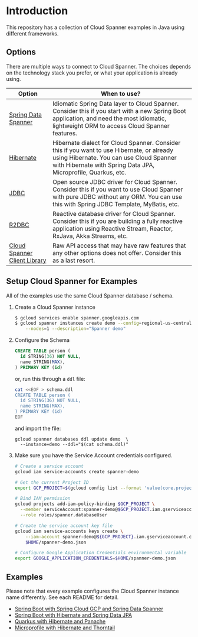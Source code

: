 # Introduction

This repository has a collection of Cloud Spanner examples in Java using different frameworks.

## Options

There are multiple ways to connect to Cloud Spanner. The choices depends on the technology
stack you prefer, or what your application is already using.

| Option | When to use? |
|---     |---           |
| [Spring Data Spanner](https://cloud.spring.io/spring-cloud-static/spring-cloud-gcp/1.1.3.RELEASE/multi/multi__spring_data_cloud_spanner.html) | Idiomatic Spring Data layer to Cloud Spanner. Consider this if you start with a new Spring Boot application, and need the most idiomatic, lightweight ORM to access Cloud Spanner features. |
| [Hibernate](https://github.com/GoogleCloudPlatform/google-cloud-spanner-hibernate) | Hibernate dialect for Cloud Spanner. Consider this if you want to use Hibernate, or already using Hibernate. You can use Cloud Spanner with Hibernate with Spring Data JPA, Microprofile, Quarkus, etc. |
| [JDBC](https://github.com/googleapis/google-cloud-java/tree/master/google-cloud-clients/google-cloud-contrib/google-cloud-spanner-jdbc) | Open source JDBC driver for Cloud Spanner. Consider this if you want to use Cloud Spanner with pure JDBC without any ORM. You can use this with Spring JDBC Template, MyBatis, etc. |
| [R2DBC](https://github.com/GoogleCloudPlatform/cloud-spanner-r2dbc)| Reactive database driver for Cloud Spanner. Consider this if you are building a fully reactive application using Reactive Stream, Reactor, RxJava, Akka Streams, etc. |
| [Cloud Spanner Client Library](https://github.com/googleapis/google-cloud-java/tree/master/google-cloud-clients/google-cloud-spanner) | Raw API access that may have raw features that any other options does not offer. Consider this as a last resort. | 

## Setup Cloud Spanner for Examples

All of the examples use the same Cloud Spanner database / schema.

1. Create a Cloud Spanner instance

   ```sh
   $ gcloud services enable spanner.googleapis.com
   $ gcloud spanner instances create demo --config=regional-us-central1 \
       --nodes=1 --description="Spanner demo"
   ```

1. Configure the Schema

   ```sql
   CREATE TABLE person (
     id STRING(36) NOT NULL,
     name STRING(MAX),
   ) PRIMARY KEY (id)
   ```
   
   or, run this through a `ddl` file:
   
   ```sh
   cat <<EOF > schema.ddl
   CREATE TABLE person (
     id STRING(36) NOT NULL,
     name STRING(MAX),
   ) PRIMARY KEY (id)
   EOF
   ```
   
   and import the file:
   
   ```
   gcloud spanner databases ddl update demo  \
     --instance=demo --ddl="$(cat schema.ddl)"
   ```

1. Make sure you have the Service Account credentials configured.

   ```sh
   # Create a service account
   gcloud iam service-accounts create spanner-demo
   
   # Get the current Project ID
   export GCP_PROJECT=$(gcloud config list --format 'value(core.project)')
   
   # Bind IAM permission
   gcloud projects add-iam-policy-binding $GCP_PROJECT \
     --member serviceAccount:spanner-demo@$GCP_PROJECT.iam.gserviceaccount.com \
     --role roles/spanner.databaseUser
   
   # Create the service account key file
   gcloud iam service-accounts keys create \
       --iam-account spanner-demo@${GCP_PROJECT}.iam.gserviceaccount.com \
       $HOME/spanner-demo.json
   
   # Configure Google Application Credentials environmental variable
   export GOOGLE_APPLICATION_CREDENTIALS=$HOME/spanner-demo.json
   ```

## Examples

Please note that every example configures the Cloud Spanner instance name differently. See each README for detail.

* [Spring Boot with Spring Cloud GCP and Spring Data Spanner](spring-data-spanner-example)
* [Spring Boot with Hibernate and Spring Data JPA](spring-data-spanner-example)
* [Quarkus with Hibernate and Panache](quarkus-jpa-spanner-example)
* [Microprofile with Hibernate and Thorntail](microprofile-jpa-spanner-example)

